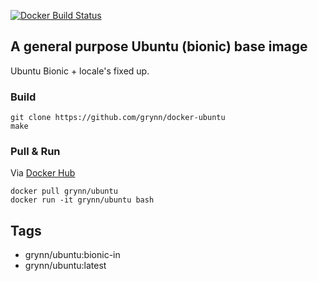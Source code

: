 [![Docker Build Status](https://img.shields.io/docker/build/grynn/ubuntu.svg?style=flat-square)](https://hub.docker.com/r/grynn/ubuntu/builds/)

## A general purpose Ubuntu (bionic) base image

Ubuntu Bionic + locale's fixed up.
 
### Build

    git clone https://github.com/grynn/docker-ubuntu
    make

### Pull & Run

Via [Docker Hub](https://registry.hub.docker.com/u/grynn/ubuntu/)

    docker pull grynn/ubuntu
    docker run -it grynn/ubuntu bash


## Tags

* grynn/ubuntu:bionic-in
* grynn/ubuntu:latest